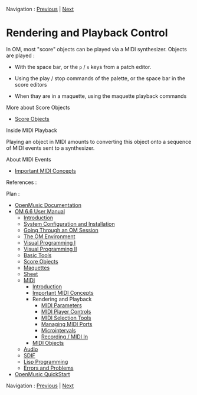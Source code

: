 Navigation : [Previous](MIDI-Concepts "page précédente\(Important
MIDI Concepts\)") | [Next](MIDI-Params "Next\(MIDI
Parameters\)")

# Rendering and Playback Control

In OM, most "score" objects can be played via a MIDI synthesizer. Objects are
played :

  * With the space bar, or the `p` / `s` keys from a patch editor.

  * Using the play / stop commands of the palette, or the space bar in the score editors

  * When thay are in a maquette, using the maquette playback commands

More about Score Objects

  * [Score Objects](ScoreObjects)

Inside MIDI Playback

Playing an object in MIDI amounts to converting this object onto a sequence of
MIDI events sent to a synthesizer.

About MIDI Events

  * [Important MIDI Concepts](MIDI-Concepts)

References :

Plan :

  * [OpenMusic Documentation](OM-Documentation)
  * [OM 6.6 User Manual](OM-User-Manual)
    * [Introduction](00-Sommaire)
    * [System Configuration and Installation](Installation)
    * [Going Through an OM Session](Goingthrough)
    * [The OM Environment](Environment)
    * [Visual Programming I](BasicVisualProgramming)
    * [Visual Programming II](AdvancedVisualProgramming)
    * [Basic Tools](BasicObjects)
    * [Score Objects](ScoreObjects)
    * [Maquettes](Maquettes)
    * [Sheet](Sheet)
    * [MIDI](MIDI)
      * [Introduction](Intro)
      * [Important MIDI Concepts](MIDI-Concepts)
      * Rendering and Playback
        * [MIDI Parameters](MIDI-Params)
        * [MIDI Player Controls](MIDI-Controls)
        * [MIDI Selection Tools](MIDI-Utils)
        * [Managing MIDI Ports](MIDI-Ports)
        * [Microintervals](Microintervals)
        * [Recording / MIDI In](Record%20MIDI)
      * [MIDI Objects](MIDI-Objects)
    * [Audio](Audio)
    * [SDIF](SDIF)
    * [Lisp Programming](Lisp)
    * [Errors and Problems](errors)
  * [OpenMusic QuickStart](QuickStart-Chapters)

Navigation : [Previous](MIDI-Concepts "page précédente\(Important
MIDI Concepts\)") | [Next](MIDI-Params "Next\(MIDI
Parameters\)")

